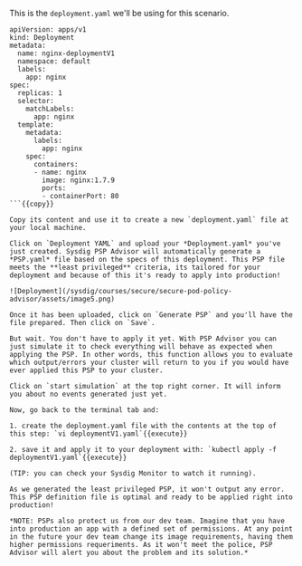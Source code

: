 This is the `deployment.yaml` we'll be using for this scenario.

```
apiVersion: apps/v1
kind: Deployment
metadata:
  name: nginx-deploymentV1
  namespace: default
  labels:
    app: nginx
spec:
  replicas: 1
  selector:
    matchLabels:
      app: nginx
  template:
    metadata:
      labels:
        app: nginx
    spec:
      containers:
      - name: nginx
        image: nginx:1.7.9
        ports:
        - containerPort: 80
```{{copy}}

Copy its content and use it to create a new `deployment.yaml` file at your local machine.

Click on `Deployment YAML` and upload your *Deployment.yaml* you've just created. Sysdig PSP Advisor will automatically generate a *PSP.yaml* file based on the specs of this deployment. This PSP file meets the **least privileged** criteria, its tailored for your deployment and because of this it's ready to apply into production!

![Deployment](/sysdig/courses/secure/secure-pod-policy-advisor/assets/image5.png)

Once it has been uploaded, click on `Generate PSP` and you'll have the file prepared. Then click on `Save`.

But wait. You don't have to apply it yet. With PSP Advisor you can just simulate it to check everything will behave as expected when applying the PSP. In other words, this function allows you to evaluate which output/errors your cluster will return to you if you would have ever applied this PSP to your cluster.

Click on `start simulation` at the top right corner. It will inform you about no events generated just yet.

Now, go back to the terminal tab and:

1. create the deployment.yaml file with the contents at the top of this step: `vi deploymentV1.yaml`{{execute}}

2. save it and apply it to your deployment with: `kubectl apply -f deploymentV1.yaml`{{execute}}

(TIP: you can check your Sysdig Monitor to watch it running).

As we generated the least privileged PSP, it won't output any error. This PSP definition file is optimal and ready to be applied right into production!

*NOTE: PSPs also protect us from our dev team. Imagine that you have into production an app with a defined set of permissions. At any point in the future your dev team change its image requirements, having them higher permissions requeriments. As it won't meet the police, PSP Advisor will alert you about the problem and its solution.*
